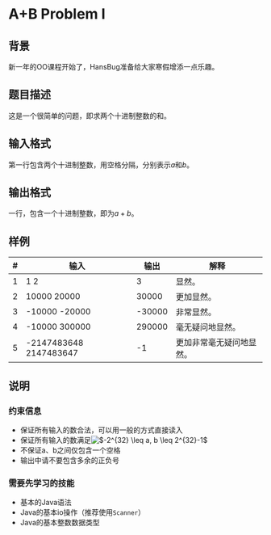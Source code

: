 # A+B Problem I

## 背景

新一年的OO课程开始了，HansBug准备给大家寒假增添一点乐趣。

## 题目描述

这是一个很简单的问题，即求两个十进制整数的和。 

## 输入格式

第一行包含两个十进制整数，用空格分隔，分别表示$a$和$b$。

## 输出格式

一行，包含一个十进制整数，即为$a+b$。

## 样例

|  #   | 输入                   | 输出   | 解释                     |
| :--: | ---------------------- | ------ | ------------------------ |
|  1   | 1 2                    | 3      | 显然。                   |
|  2   | 10000 20000            | 30000  | 更加显然。               |
|  3   | -10000 -20000          | -30000 | 非常显然。               |
|  4   | -10000 300000          | 290000 | 毫无疑问地显然。         |
|  5   | -2147483648 2147483647 | -1     | 更加非常毫无疑问地显然。 |

## 说明

### 约束信息

* 保证所有输入的数合法，可以用一般的方式直接读入
* 保证所有输入的数满足<img src="https://latex.codecogs.com/gif.latex?$-2^{32}&space;\leq&space;a,&space;b&space;\leq&space;2^{32}-1$" title="$-2^{32} \leq a, b \leq 2^{32}-1$" />
* 不保证a、b之间仅包含一个空格
* 输出中请不要包含多余的正负号

### 需要先学习的技能

* 基本的Java语法
* Java的基本io操作（推荐使用`Scanner`）
* Java的基本整数数据类型





